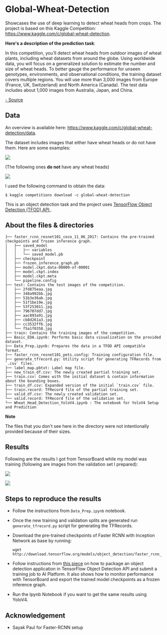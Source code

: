 # Global-Wheat-Detection
Showcases the use of deep learning to detect wheat heads from crops. The project is based on this Kaggle Competition: https://www.kaggle.com/c/global-wheat-detection.

**Here's a description of the prediction task**:

In this competition, you’ll detect wheat heads from outdoor images of wheat plants, including wheat datasets from around the globe. Using worldwide data, you will focus on a generalized solution to estimate the number and size of wheat heads. To better gauge the performance for unseen genotypes, environments, and observational conditions, the training dataset covers multiple regions. You will use more than 3,000 images from Europe (France, UK, Switzerland) and North America (Canada). The test data includes about 1,000 images from Australia, Japan, and China.

[- Source](https://www.kaggle.com/c/global-wheat-detection)

## Data
An overview is available here: https://www.kaggle.com/c/global-wheat-detection/data. 

The dataset includes images that either have wheat heads or do not have them. Here are some examples:

![](https://i.ibb.co/0cFMfFw/download.png)

(The following ones **do not** have any wheat heads)

![](https://i.ibb.co/FHLNgwj/download-1.png)

I used the following command to obtain the data:
```
$ kaggle competitions download -c global-wheat-detection
```

This is an object detection task and the project uses [TensorFlow Object Detection (TFOD) API ](https://github.com/tensorflow/models/tree/master/research/object_detection).

## About the files & directories
```
├── faster_rcnn_resnet101_coco_11_06_2017: Contains the pre-trained checkpoints and frozen inference graph.
│   ├── saved_model
│   │   ├── variables
│   │   └── saved_model.pb
│   ├── checkpoint
│   ├── frozen_inference_graph.pb
│   ├── model.ckpt.data-00000-of-00001
│   ├── model.ckpt.index
│   ├── model.ckpt.meta
│   └── pipeline.config
├── test: Contains the test images of the competition. 
│   ├── 2fd875eaa.jpg
│   ├── 348a992bb.jpg
│   ├── 51b3e36ab.jpg
│   ├── 51f1be19e.jpg
│   ├── 53f253011.jpg
│   ├── 796707dd7.jpg
│   ├── aac893a91.jpg
│   ├── cb8d261a3.jpg
│   ├── cc3532ff6.jpg
│   └── f5a1f0358.jpg
├── train: Contains the training images of the competition. 
├── Basic_EDA.ipynb: Performs basic data visualization on the provided dataset.
├── Data_Prep.ipynb: Prepares the data in a TFOD API compatible format.
├── faster_rcnn_resnet101_pets.config: Training configuration file.
├── generate_tfrecord.py: Utility script for generating TFRecords from `.csv` files.
├── label_map.pbtxt: Label map file.
├── new_train_df.csv: The newly created partial training set.
├── train.csv: Comes with the initial dataset & contain information about the bounding boxes. 
├── train_df.csv: Expanded version of the initial `train.csv` file. 
├── train.record: TFRecord file of the partial training set. 
├── valid_df.csv: The newly created validation set.
└── valid.record: TFRecord file of the validation set.
└── Wheat_Head_Detection_YoloV4.ipynb : The notebook for YoloV4 Setup and Prediction
```

**Note** 

The files that you don't see here in the directory were not intentionally provided because of their sizes. 

## Results

Following are the results I got from TensorBoard while my model was training (following are images from the validation set I prepared):

![](https://i.ibb.co/8Y3fXHF/Screen-Shot-2020-05-06-at-11-17-36-PM.png)

![](https://i.ibb.co/4V4B4ZQ/Screen-Shot-2020-05-06-at-11-18-03-PM.png)

## Steps to reproduce the results
- Follow the instructions from `Data_Prep.ipynb` notebook. 
- Once the new training and validation splits are generated run `generate_tfrecord.py` script for generating the TFRecords. 
- Download the pre-trained checkpoints of Faster RCNN with Inception Network as base by running:
  ```
  wget http://download.tensorflow.org/models/object_detection/faster_rcnn_resnet101_coco_2018_01_28.tar.gz
  ```
- Follow instructions from [this piece](https://github.com/tensorflow/models/blob/master/research/object_detection/g3doc/running_pets.md) on how to package an object detection application in TensorFlow Object Detection API and submit a training job to AI Platform. It also shows how to monitor performance with TensorBoard and export the trained model checkpoints as a frozen inference graph. 

- Run the Ipynb Notebook if you want to get the same results using YoloV4.

## Acknowledgement
-  Sayak Paul for Faster-RCNN setup
